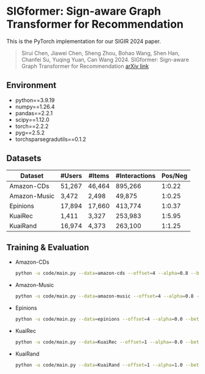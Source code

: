 # SIGformer: Sign-aware Graph Transformer for Recommendation

This is the PyTorch implementation for our SIGIR 2024 paper. 
> Sirui Chen, Jiawei Chen, Sheng Zhou, Bohao Wang, Shen Han, Chanfei Su, Yuqing Yuan, Can Wang 2024. SIGformer: Sign-aware Graph Transformer for Recommendation
 [arXiv link](https://arxiv.org/abs/2404.11982)

## Environment
- python==3.9.19
- numpy==1.26.4
- pandas==2.2.1
- scipy==1.12.0
- torch==2.2.2
- pyg==2.5.2
- torchsparsegradutils==0.1.2

## Datasets

| Dataset| #Users | #Items | #Interactions | Pos/Neg |
|---|---|---|---|---|
| Amazon-CDs | 51,267 | 46,464 | 895,266 | 1:0.22 |
| Amazon-Music | 3,472 | 2,498 | 49,875 | 1:0.25 | 
| Epinions | 17,894 | 17,660 | 413,774 | 1:0.37 | 
| KuaiRec | 1,411 | 3,327 | 253,983 | 1:5.95 |
| KuaiRand | 16,974 | 4,373 | 263,100 | 1:1.25 |

## Training & Evaluation
* Amazon-CDs
  ```bash
  python -u code/main.py --data=amazon-cds --offset=4 --alpha=0.8 --beta=1 --sample_hop=2 --num_motifs=3 --n_neighbors=20
  ```
* Amazon-Music
  ```bash
  python -u code/main.py --data=amazon-music --offset=4 --alpha=0.8 --beta=1 --sample_hop=3 --num_motifs=3 --n_neighbors=30
  ```
* Epinions
  ```bash
  python -u code/main.py --data=epinions --offset=4 --alpha=0.0 --beta=1 --sample_hop=2 --num_motifs=3 --n_neighbors=20
  ```
* KuaiRec
  ``` bash
  python -u code/main.py --data=KuaiRec --offset=1 --alpha=-0.0 --beta=-0.2 --sample_hop=1 --num_motifs=3 --n_neighbors=15
  ```
* KuaiRand
  ```bash
  python -u code/main.py --data=KuaiRand --offset=1 --alpha=1.0 --beta=1 --sample_hop=2 --num_motifs=3 --n_neighbors=35
  ```

<!-- ## Citation -->
<!-- If you find the paper useful in your research, please consider citing:
```
@inproceedings{chen2024sigformer,
  title={SIGformer: Sign-aware Graph Transformer for Recommendation},
  author={Chen, Sirui and Chen, Jiawei and Zhou, Sheng and Wang, Bohao and Han, Shen and Su, Chanfei and Yuan, Yuqing and Wang, Can},
  booktitle={Proceedings of the 47th International ACM SIGIR Conference on Research and Development in Information Retrieval},
  pages={1274--1284},
  year={2024}
} -->
```
